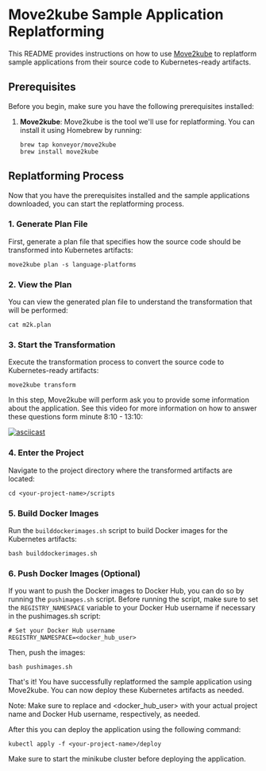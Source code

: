 # Move2kube Sample Application Replatforming

This README provides instructions on how to use [Move2kube](https://move2kube.konveyor.io/) to replatform sample applications from their source code to Kubernetes-ready artifacts.

## Prerequisites

Before you begin, make sure you have the following prerequisites installed:

1. **Move2kube**: Move2kube is the tool we'll use for replatforming. You can install it using Homebrew by running:

    ```shell
    brew tap konveyor/move2kube
    brew install move2kube
    ```

## Replatforming Process

Now that you have the prerequisites installed and the sample applications downloaded, you can start the replatforming process.

### 1. Generate Plan File

First, generate a plan file that specifies how the source code should be transformed into Kubernetes artifacts:

```shell
move2kube plan -s language-platforms
```

### 2. View the Plan

You can view the generated plan file to understand the transformation that will be performed:

```shell
cat m2k.plan
```
### 3. Start the Transformation

Execute the transformation process to convert the source code to Kubernetes-ready artifacts:

```shell
move2kube transform
```

In this step, Move2kube will perform ask you to provide some information about the application. See this video for more information on how to answer these questions form minute 8:10 - 13:10:

[![asciicast](https://asciinema.org/a/423883.svg)](https://www.youtube.com/watch?v=asFooD-1RHs)


### 4. Enter the Project

Navigate to the project directory where the transformed artifacts are located:

```shell
cd <your-project-name>/scripts
```

### 5. Build Docker Images

Run the `builddockerimages.sh` script to build Docker images for the Kubernetes artifacts:

```shell
bash builddockerimages.sh
```

### 6. Push Docker Images (Optional)

If you want to push the Docker images to Docker Hub, you can do so by running the `pushimages.sh` script. Before running the script, make sure to set the `REGISTRY_NAMESPACE` variable to your Docker Hub username if necessary in the pushimages.sh script:

```shell
# Set your Docker Hub username
REGISTRY_NAMESPACE=<docker_hub_user>
```

Then, push the images:
```shell
bash pushimages.sh
```

That's it! You have successfully replatformed the sample application using Move2kube. You can now deploy these Kubernetes artifacts as needed.

Note: Make sure to replace <your-project-name> and <docker_hub_user> with your actual project name and Docker Hub username, respectively, as needed.

After this you can deploy the application using the following command:

```shell
kubectl apply -f <your-project-name>/deploy
```

Make sure to start the minikube cluster before deploying the application.